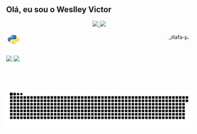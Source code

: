 ## Olá, eu sou o Weslley Victor
<div align="center">
  <a href="https://github.com/wezlley">
  <img height="180em" src="https://github-readme-stats.vercel.app/api?username=wezlley&show_icons=true&theme=dracula&include_all_commits=true&count_private=true"/>
  <img height="180em" src="https://github-readme-stats.vercel.app/api/top-langs/?username=wezlley&layout=compact&langs_count=7&theme=dracula"/>
</div>
  
  <div style="display: inline_block"><br>
  <img align="center" alt="Rafa-Python" height="30" width="40" src="https://raw.githubusercontent.com/devicons/devicon/master/icons/python/python-original.svg">
  <img align="right" alt="Rafa-pic" height="150" style="border-radius:50px;" src="https://instagram.fqnv4-1.fna.fbcdn.net/v/t51.2885-19/s150x150/244595062_3088811258034319_6861417301482109339_n.jpg?_nc_ht=instagram.fqnv4-1.fna.fbcdn.net&_nc_cat=107&_nc_ohc=g0Khlz3ls7QAX-aJIWZ&edm=ABfd0MgBAAAA&ccb=7-4&oh=00_AT-QBQILBhA3Va6kv9m-UiwdqQWB764xmlidjyXmcx6bOQ&oe=61E17B23&_nc_sid=7bff83?width=676&height=676">
</div>
  
  ##
  
  
<div> 
  
  <a href="https://instagram.com/wezlleyvictor" target="_blank"><img src="https://img.shields.io/badge/-Instagram-%23E4405F?style=for-the-badge&logo=instagram&logoColor=white" target="_blank"></a>
  <a href = "mailto:weslley.victor575@gmail.com"><img src="https://img.shields.io/badge/-Gmail-%23333?style=for-the-badge&logo=gmail&logoColor=white" target="_blank"></a>

 
  ![Snake animation](https://github.com/wezlley/wezlley/blob/output/github-contribution-grid-snake.svg)
 
</div>
